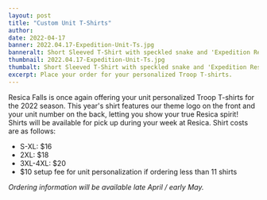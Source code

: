```yaml
---
layout: post
title: "Custom Unit T-Shirts"
author:
date: 2022-04-17
banner: 2022.04.17-Expedition-Unit-Ts.jpg
banneralt: Short Sleeved T-Shirt with speckled snake and 'Expedition Resica'
thumbnail: 2022.04.17-Expedition-Unit-Ts.jpg
thumbalt: Short Sleeved T-Shirt with speckled snake and 'Expedition Resica'
excerpt: Place your order for your personalized Troop T-shirts.
---
```


Resica Falls is once again offering your unit personalized Troop T-shirts for the 2022 season. This year's shirt features our theme logo on the front and your unit number on the back, letting you show your true Resica spirit! Shirts will be available for pick up during your week at Resica. Shirt costs are as follows:

<ul>
  <li>S-XL: $16</li>
  <li>2XL: $18</li>
  <li>3XL-4XL: $20</li>
  <li>$10 setup fee for unit personalization if ordering less than 11 shirts</li>
</ul>

*Ordering information will be available late April / early May.*

